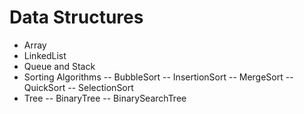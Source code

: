 # Data Structures

- Array 
- LinkedList
- Queue and Stack
- Sorting Algorithms
    -- BubbleSort
    -- InsertionSort
    -- MergeSort
    -- QuickSort
    -- SelectionSort
- Tree
    -- BinaryTree
    -- BinarySearchTree
